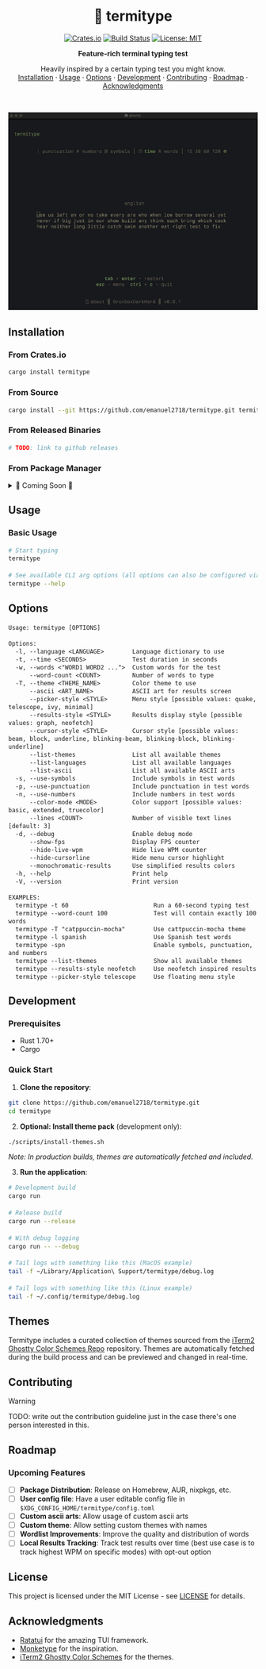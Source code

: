 <div align="center">

# 🦀 termitype

[![Crates.io](https://img.shields.io/crates/v/termitype.svg)](https://crates.io/crates/termitype)
[![Build Status](https://github.com/emanuel2718/termitype/workflows/CI/badge.svg)](https://github.com/emanuel2718/termitype/actions)
[![License: MIT](https://img.shields.io/badge/License-MIT-yellow.svg)](https://opensource.org/licenses/MIT)

**Feature-rich terminal typing test**

<p align="center">
    Heavily inspired by a certain typing test you might know.
    <br />
    <a href="#installation">Installation</a>
    ·
    <a href="#usage">Usage</a>
    ·
    <a href="#options">Options</a>
    ·
    <a href="#development">Development</a>
    ·
    <a href="#contributing">Contributing</a>
    ·
    <a href="#roadmap">Roadmap</a>
    ·
    <a href="#acknowledgments">Acknowledgments</a>
  </p>
</p>
</div>

<br />
<p align="center">
  <img src="https://raw.githubusercontent.com/emanuel2718/termitype/main/assets/demo.gif" alt="Termitype demo" width="600">
</p>


## Installation

### From Crates.io

```sh
cargo install termitype
```

### From Source

```sh
cargo install --git https://github.com/emanuel2718/termitype.git termitype
```

### From Released Binaries

```sh
# TODO: link to github releases
```

### From Package Manager

<details>
<summary>🚧 Coming Soon 🚧</summary>

- **Homebrew**: `brew install termitype` _(planned)_
- **AUR**: `yay -S termitype` _(planned)_
- **Nix**: `nix-shell -p termitype` _(planned)_
- **Windows**: `scoop install termitype` _(?)_

</details>

## Usage

### Basic Usage

```sh
# Start typing
termitype

# See available CLI arg options (all options can also be configured via the in-game menu)
termitype --help
```

## Options

```
Usage: termitype [OPTIONS]

Options:
  -l, --language <LANGUAGE>        Language dictionary to use
  -t, --time <SECONDS>             Test duration in seconds
  -w, --words <"WORD1 WORD2 ...">  Custom words for the test
      --word-count <COUNT>         Number of words to type
  -T, --theme <THEME_NAME>         Color theme to use
      --ascii <ART_NAME>           ASCII art for results screen
      --picker-style <STYLE>       Menu style [possible values: quake, telescope, ivy, minimal]
      --results-style <STYLE>      Results display style [possible values: graph, neofetch]
      --cursor-style <STYLE>       Cursor style [possible values: beam, block, underline, blinking-beam, blinking-block, blinking-underline]
      --list-themes                List all available themes
      --list-languages             List all available languages
      --list-ascii                 List all available ASCII arts
  -s, --use-symbols                Include symbols in test words
  -p, --use-punctuation            Include punctuation in test words
  -n, --use-numbers                Include numbers in test words
      --color-mode <MODE>          Color support [possible values: basic, extended, truecolor]
      --lines <COUNT>              Number of visible text lines [default: 3]
  -d, --debug                      Enable debug mode
      --show-fps                   Display FPS counter
      --hide-live-wpm              Hide live WPM counter
      --hide-cursorline            Hide menu cursor highlight
      --monochromatic-results      Use simplified results colors
  -h, --help                       Print help
  -V, --version                    Print version

EXAMPLES:
  termitype -t 60                        Run a 60-second typing test
  termitype --word-count 100             Test will contain exactly 100 words
  termitype -T "catppuccin-mocha"        Use cattpuccin-mocha theme
  termitype -l spanish                   Use Spanish test words
  termitype -spn                         Enable symbols, punctuation, and numbers
  termitype --list-themes                Show all available themes
  termitype --results-style neofetch     Use neofetch inspired results
  termitype --picker-style telescope     Use floating menu style
```

## Development

### Prerequisites

- Rust 1.70+
- Cargo

### Quick Start

1. **Clone the repository**:

```sh
git clone https://github.com/emanuel2718/termitype.git
cd termitype
```

2. **Optional: Install theme pack** (development only):

```sh
./scripts/install-themes.sh
```

_Note: In production builds, themes are automatically fetched and included._

3. **Run the application**:

```sh
# Development build
cargo run

# Release build
cargo run --release

# With debug logging
cargo run -- --debug

# Tail logs with something like this (MacOS example)
tail -f ~/Library/Application\ Support/termitype/debug.log

# Tail logs with something like this (Linux example)
tail -f ~/.config/termitype/debug.log
```

## Themes

Termitype includes a curated collection of themes sourced from the [iTerm2 Ghostty Color Schemes Repo](https://github.com/mbadolato/iTerm2-Color-Schemes/tree/master/ghostty) repository. Themes are automatically fetched during the build process and can be previewed and changed in real-time.

## Contributing

> [!Warning]
> TODO: write out the contribution guideline just in the case there's one person interested in this.

## Roadmap

### Upcoming Features

- [ ] **Package Distribution**: Release on Homebrew, AUR, nixpkgs, etc.
- [ ] **User config file**: Have a user editable config file in `$XDG_CONFIG_HOME/termitype/config.toml`
- [ ] **Custom ascii arts**: Allow usage of custom ascii arts
- [ ] **Custom theme**: Allow setting custom themes with names
- [ ] **Wordlist Improvements**: Improve the quality and distribution of words
- [ ] **Local Results Tracking**: Track test results over time (best use case is to track highest WPM on specific modes) with opt-out option

## License

This project is licensed under the MIT License - see [LICENSE](LICENSE) for details.

## Acknowledgments

- [Ratatui](https://github.com/ratatui-org/ratatui) for the amazing TUI framework.
- [Monketype](https://github.com/monkeytypegame/monkeytype) for the inspiration.
- [iTerm2 Ghostty Color Schemes](https://github.com/mbadolato/iTerm2-Color-Schemes/tree/master/ghostty) for the themes.
